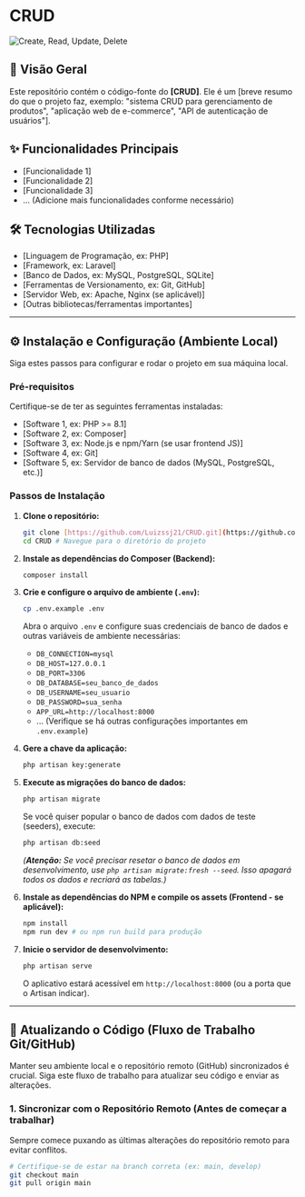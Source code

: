# CRUD

![Create, Read, Update, Delete](_public)


## 🚀 Visão Geral

Este repositório contém o código-fonte do **[CRUD]**. Ele é um [breve resumo do que o projeto faz, exemplo: "sistema CRUD para gerenciamento de produtos", "aplicação web de e-commerce", "API de autenticação de usuários"].

## ✨ Funcionalidades Principais

* [Funcionalidade 1]
* [Funcionalidade 2]
* [Funcionalidade 3]
* ... (Adicione mais funcionalidades conforme necessário)

## 🛠️ Tecnologias Utilizadas

* [Linguagem de Programação, ex: PHP]
* [Framework, ex: Laravel]
* [Banco de Dados, ex: MySQL, PostgreSQL, SQLite]
* [Ferramentas de Versionamento, ex: Git, GitHub]
* [Servidor Web, ex: Apache, Nginx (se aplicável)]
* [Outras bibliotecas/ferramentas importantes]

---

## ⚙️ Instalação e Configuração (Ambiente Local)

Siga estes passos para configurar e rodar o projeto em sua máquina local.

### Pré-requisitos

Certifique-se de ter as seguintes ferramentas instaladas:

* [Software 1, ex: PHP >= 8.1]
* [Software 2, ex: Composer]
* [Software 3, ex: Node.js e npm/Yarn (se usar frontend JS)]
* [Software 4, ex: Git]
* [Software 5, ex: Servidor de banco de dados (MySQL, PostgreSQL, etc.)]

### Passos de Instalação

1.  **Clone o repositório:**
    ```bash
    git clone [https://github.com/Luizssj21/CRUD.git](https://github.com/Luizssj21/CRUD.git)
    cd CRUD # Navegue para o diretório do projeto
    ```

2.  **Instale as dependências do Composer (Backend):**
    ```bash
    composer install
    ```

3.  **Crie e configure o arquivo de ambiente (`.env`):**
    ```bash
    cp .env.example .env
    ```
    Abra o arquivo `.env` e configure suas credenciais de banco de dados e outras variáveis de ambiente necessárias:
    * `DB_CONNECTION=mysql`
    * `DB_HOST=127.0.0.1`
    * `DB_PORT=3306`
    * `DB_DATABASE=seu_banco_de_dados`
    * `DB_USERNAME=seu_usuario`
    * `DB_PASSWORD=sua_senha`
    * `APP_URL=http://localhost:8000`
    * ... (Verifique se há outras configurações importantes em `.env.example`)

4.  **Gere a chave da aplicação:**
    ```bash
    php artisan key:generate
    ```

5.  **Execute as migrações do banco de dados:**
    ```bash
    php artisan migrate
    ```
    Se você quiser popular o banco de dados com dados de teste (seeders), execute:
    ```bash
    php artisan db:seed
    ```
    *(**Atenção:** Se você precisar resetar o banco de dados em desenvolvimento, use `php artisan migrate:fresh --seed`. Isso apagará todos os dados e recriará as tabelas.)*

6.  **Instale as dependências do NPM e compile os assets (Frontend - se aplicável):**
    ```bash
    npm install
    npm run dev # ou npm run build para produção
    ```

7.  **Inicie o servidor de desenvolvimento:**
    ```bash
    php artisan serve
    ```
    O aplicativo estará acessível em `http://localhost:8000` (ou a porta que o Artisan indicar).

---

## 🔄 Atualizando o Código (Fluxo de Trabalho Git/GitHub)

Manter seu ambiente local e o repositório remoto (GitHub) sincronizados é crucial. Siga este fluxo de trabalho para atualizar seu código e enviar as alterações.

### 1. Sincronizar com o Repositório Remoto (Antes de começar a trabalhar)

Sempre comece puxando as últimas alterações do repositório remoto para evitar conflitos.

```bash
# Certifique-se de estar na branch correta (ex: main, develop)
git checkout main
git pull origin main
